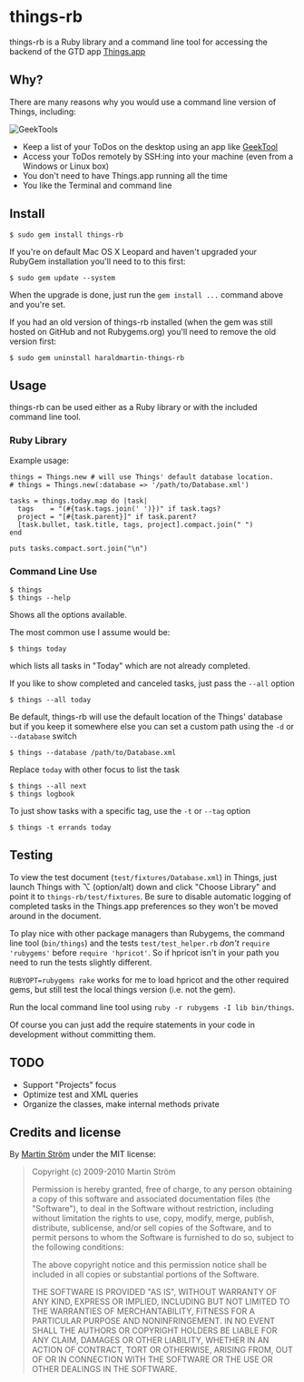 things-rb
=========

things-rb is a Ruby library and a command line tool for accessing the backend of the GTD app [Things.app](http://culturedcode.com/things/)

## Why?
There are many reasons why you would use a command line version of Things, including: 

![GeekTools](http://img.skitch.com/20090323-xacfsghrsi7p6yjt1x2fnse8ek.jpg)

- Keep a list of your ToDos on the desktop using an app like [GeekTool](http://projects.tynsoe.org/en/geektool/)
- Access your ToDos remotely by SSH:ing into your machine (even from a Windows or Linux box)
- You don't need to have Things.app running all the time
- You like the Terminal and command line

## Install

    $ sudo gem install things-rb

If you're on default Mac OS X Leopard and haven't upgraded your RubyGem installation you'll need to to this first:

    $ sudo gem update --system

When the upgrade is done, just run the `gem install ...` command above and you're set.

If you had an old version of things-rb installed (when the gem was still hosted on GitHub and not Rubygems.org) you'll need to remove the old version first:

    $ sudo gem uninstall haraldmartin-things-rb

## Usage

things-rb can be used either as a Ruby library or with the included command line tool. 

### Ruby Library

Example usage:

    things = Things.new # will use Things' default database location. 
    # things = Things.new(:database => '/path/to/Database.xml')
    
    tasks = things.today.map do |task|
      tags    = "(#{task.tags.join(' ')})" if task.tags?
      project = "[#{task.parent}]" if task.parent?
      [task.bullet, task.title, tags, project].compact.join(" ")
    end
    
    puts tasks.compact.sort.join("\n")
    
### Command Line Use

    $ things
    $ things --help
    
Shows all the options available. 

The most common use I assume would be:
    
    $ things today
  
which lists all tasks in "Today" which are not already completed.
    
If you like to show completed and canceled tasks, just pass the `--all` option
        
    $ things --all today

Be default, things-rb will use the default location of the Things' database but if you keep it somewhere else you can
set a custom path using the `-d` or `--database` switch

    $ things --database /path/to/Database.xml

Replace `today` with other focus to list the task

    $ things --all next
    $ things logbook

To just show tasks with a specific tag, use the `-t` or `--tag` option
    
    $ things -t errands today


## Testing

To view the test document (`test/fixtures/Database.xml`) in Things, just launch Things with ⌥ (option/alt) down and click "Choose Library" and point it to `things-rb/test/fixtures`. 
Be sure to disable automatic logging of completed tasks in the Things.app preferences so they won't be moved around in the document.

To play nice with other package managers than Rubygems, the command line tool (`bin/things`) and the tests `test/test_helper.rb` *don't* `require 'rubygems'` before `require 'hpricot'`. So if hpricot isn't in your path you need to run the tests slightly different. 

`RUBYOPT=rubygems rake` works for me to load hpricot and the other required gems, but still test the local things version (i.e. not the gem).

Run the local command line tool using `ruby -r rubygems -I lib bin/things`. 

Of course you can just add the require statements in your code in development without committing them.


## TODO
- Support "Projects" focus
- Optimize test and XML queries
- Organize the classes, make internal methods private


## Credits and license

By [Martin Ström](http://my-domain.se) under the MIT license:

>  Copyright (c) 2009-2010 Martin Ström
>
>  Permission is hereby granted, free of charge, to any person obtaining a copy
>  of this software and associated documentation files (the "Software"), to deal
>  in the Software without restriction, including without limitation the rights
>  to use, copy, modify, merge, publish, distribute, sublicense, and/or sell
>  copies of the Software, and to permit persons to whom the Software is
>  furnished to do so, subject to the following conditions:
>
>  The above copyright notice and this permission notice shall be included in
>  all copies or substantial portions of the Software.
>
>  THE SOFTWARE IS PROVIDED "AS IS", WITHOUT WARRANTY OF ANY KIND, EXPRESS OR
>  IMPLIED, INCLUDING BUT NOT LIMITED TO THE WARRANTIES OF MERCHANTABILITY,
>  FITNESS FOR A PARTICULAR PURPOSE AND NONINFRINGEMENT. IN NO EVENT SHALL THE
>  AUTHORS OR COPYRIGHT HOLDERS BE LIABLE FOR ANY CLAIM, DAMAGES OR OTHER
>  LIABILITY, WHETHER IN AN ACTION OF CONTRACT, TORT OR OTHERWISE, ARISING FROM,
>  OUT OF OR IN CONNECTION WITH THE SOFTWARE OR THE USE OR OTHER DEALINGS IN
>  THE SOFTWARE.